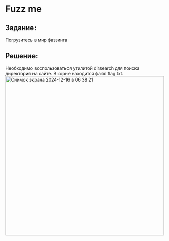 
<h1>Fuzz me</h1>

<h2>Задание:</h2>
Погрузитесь в мир фаззинга<br>

<h2>Решение:</h2>
Необходимо воспользоваться утилитой dirsearch для поиска директорий на сайте. В корне находится файл flag.txt.
<img width="500" alt="Снимок экрана 2024-12-16 в 06 38 21" src="https://github.com/user-attachments/assets/7d271aa1-6b09-4d72-82b6-9762b8f2d077" />
